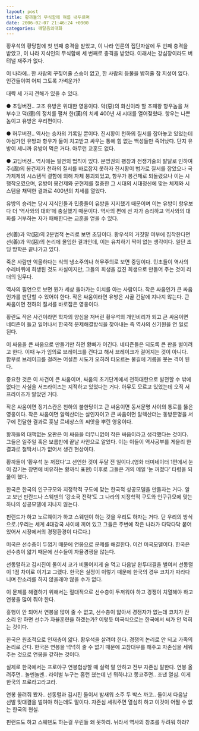 ```yaml
---
layout: post
title: 황까들의 무식함에 혀를 내두르며
date: 2006-02-07 21:46:24 +0900
categories: 깨달음의대화
---
```

황우석의 황당함에 첫 번째 충격을 받았고, 이 나라 언론의 집단자살에 두 번째 충격을 받았고, 이 나라 지식인의 무식함에 세 번째로 충격을 받았다. 이래서는 강심장이라도 버텨낼 재주가 없다. 
  

  
이 나라에.. 한 사람의 꾸짖어줄 스승이 없고, 한 사람의 등불을 밝혀줄 참 지성이 없다. 인간들이여 어찌 그토록 가벼운가? 
  

  

  
대략 세 가지 견해가 있을 수 있다. 
  

  
● 초딩버전.. 고조 유방은 위대한 영웅이다. 악(惡)의 화신이라 할 초패왕 항우놈을 쳐부수고 덕(德)의 정치를 펼쳐 한(漢)의 치세 400년 새 시대를 열어젖혔다. 항우는 나쁜놈이고 유방은 우리편이다. 
  

  
● 허무버전.. 역사는 승자의 기록일 뿐이다. 진시황이 천하의 질서를 잡아놓고 있었는데 야심가인 유방과 항우가 둘이 치고받고 싸우는 통에 힘 없는 백성들만 죽어났다. 단지 유방이 세니까 유방이 먹은 거다. 아무런 교훈도 없다.
  

  
● 고딩버전.. 역사에는 필연의 법칙이 있다. 문명권의 팽창과 전쟁기술의 발달로 인하여 주(周)의 봉건제가 천하의 질서를 바로잡지 못하자 진시황이 법가로 질서를 잡았으나 국가체제의 시스템적 결함에 의해 자체 붕괴되었고, 항우가 봉건제로 되돌렸으나 이는 시행착오였으며, 유방이 봉건제와 군현제를 절충한 그 시대의 시대정신에 맞는 체제와 시스템을 채택한 결과로 400년의 치세를 열었다. 
  

  
유방의 승리는 당시 지식인들과 민중들이 유방을 지지했기 때문이며 이는 유방이 항우보다 더 ‘역사와의 대화’에 충실했기 때문이다. 역사의 편에 선 자가 승리하고 역사와의 대화를 거부하는 자가 패배한다는 교훈을 얻을 수 있다. 
  

   

   
###
  

  

  
선(善)과 악(惡)의 2분법적 논리로 보면 초딩이다. 황우석의 거짓말 여부에 집착한다면 선(善)과 악(惡)의 논리에 몰입한 결과인데, 이는 유치하기 짝이 없는 생각이다. 일단 초딩 방학은 끝나가고 있다. 
  

  
죽은 사람만 억울하다는 식의 냉소주의나 허무주의로 보면 중딩이다. 민초들이 역사의 수레바퀴에 희생된 것도 사실이지만, 그들의 희생을 값진 희생으로 만들어 주는 것이 리더의 임무다. 
  

  
역사의 필연으로 보면 뭔가 세상 돌아가는 이치를 아는 사람이다. 작은 싸움인가 큰 싸움인가를 판단할 수 있어야 한다. 작은 싸움이라면 유방은 시골 건달에 지나지 않는다. 큰 싸움이면 천하의 질서를 바로잡은 영웅이다. 
  

  
황란도 작은 사건이라면 학자의 양심을 저버린 황우석의 개인비리가 되고 큰 싸움이면 네티즌이 들고 일어나서 한국적 문제해결방식을 찾아내는 즉 역사의 신기원을 연 일로 된다. 
  

  
이 싸움을 큰 싸움으로 만들기만 하면 황빠가 이긴다. 네티즌들은 되도록 큰 판을 벌이려고 한다. 이때 누가 임의로 브레이크를 건다고 해서 브레이크가 걸어지는 것이 아니다. 함부로 브레이크를 걸려는 어설픈 시도가 오히려 타오르는 불길에 기름을 붓는 격이 된다. 
  

  
중요한 것은 이 사건이 큰 싸움이며, 싸움의 초기단계에서 천하대란으로 발전할 수 밖에 없다는 사실을 서프라이즈는 지적하고 있었다는 거다. 아무도 모르고 있었는데 오직 서프라이즈가 알았던 거다. 
  

  
작은 싸움이면 징기스칸은 천하의 불한당이고 큰 싸움이면 동서문명 사이의 통로를 뚫은 영웅이다. 작은 싸움이면 알렉산더는 살인자이고 큰 싸움이면 알렉산더는 동방문명을 서구에 전달한 결과로 훗날 르네상스의 씨앗을 뿌린 영웅이다. 
  

  
황까들의 대책없는 오판은 이 싸움을 터무니없이 작은 싸움이라고 생각했다는 것이다. 그들은 일주일 혹은 보름만에 끝날 사안으로 알았다. 이는 이들이 역사공부를 게을리 한 결과로 철딱서니가 없어서 생긴 현상이다.
  

  
황까들이 ‘황우석 눈 꺼졌다’고 선언한 것이 두달 전 일이다.(영화 터미네이터 1편에서 눈이 감기는 장면에 비유하는 황까식 표현) 이후로 그들은 거의 메일 ‘눈 꺼졌다’ 타령을 되풀이 했다. 
  

  
한국은 한국의 인구규모와 지정학적 구도에 맞는 한국적 성공모델을 만들자는 거다. 알고 보년 핀란드나 스웨덴의 ‘강소국 전략’도 그 나라의 지정학적 구도와 인구규모에 맞는 하나의 성공모델에 지나지 않는다. 
  

  
핀랜드가 하고 노르웨이가 하고 스웨덴이 하는 것을 우리도 하자는 거다. 단 우리의 방식으로.(우리는 세계 4대강국 사이에 끼어 있고 그들은 주변에 작은 나라가 다닥다닥 붙어 있어서 시장에서의 경쟁환경이 다르다.) 
  

  
미국은 선수층이 두껍기 때문에 연봉으로 문제를 해결한다. 이건 미국모델이다. 한국은 선수층이 얇기 때문에 선수들이 자율경쟁을 않는다. 
  

  
선동렬하고 김시진이 둘이서 코가 비뚤어지게 술 먹고 다음날 완투대결을 벌여서 선동렬이 1점 차이로 이기고 그랬다. 한국은 실정이 이렇기 때문에 한국의 경우 코치가 따라다니며 잔소리를 하지 않을래야 않을 수가 없다. 
  

  
이 문제를 해결하기 위해서는 절대적으로 선수층이 두꺼워야 하고 경쟁이 치열해야 하고 연봉을 많이 줘야 한다. 
  

  
흥행이 안 되어서 연봉을 많이 줄 수 없고, 선수층이 얇아서 경쟁자가 없는데 코치가 잔소리 안 하면 선수가 자율훈련을 하겠는가? 이렇듯 미국식으로는 한국에서 씨가 안 먹히는 것이다. 
  

  
한국은 원초적으로 인재층이 얇다. 황우석을 살려야 한다. 경쟁의 논리로 안 되고 가족의 논리로 간다. 한국은 연봉을 넉넉히 줄 수 없기 때문에 고참대우를 해주고 자존심을 세워주는 것으로 연봉을 갚하는 것이다. 
  

  
실제로 한국에서는 프로야구 연봉협상할 때 실력 말 안하고 전부 자존심 말한다. 연봉 올려주면.. 놀멘놀멘.. 라이벌 누구는 홈런 쳤는데 넌 뭐하냐고 쫑코주면.. 조낸 열심. 이게 한국의 프로라고라고라.
  

  
연봉 올려줘 봤자.. 선동렬과 김시진 둘이서 밤새워 소주 두 박스 까고.. 둘이서 다음날 선발 맞대결을 벌여야 하는데도 말이다. 자존심 세워주면 열심히 하고 이것이 어쩔 수 없는 한국의 현실. 
  

  
핀랜드도 하고 스웨덴도 하는걸 우린들 왜 못하리. 뉘라서 역사의 창조를 두려워 하랴?